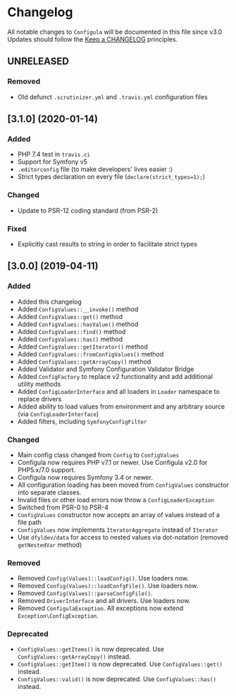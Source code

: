 # Changelog

All notable changes to `Configula` will be documented in this file since v3.0
Updates should follow the [Keep a CHANGELOG](http://keepachangelog.com/) principles.

## UNRELEASED
### Removed
- Old defunct `.scrutinizer.yml` and `.travis.yml` configuration files 

## [3.1.0] (2020-01-14)
### Added
- PHP 7.4 test in `travis.ci`
- Support for Symfony v5
- `.editorconfig` file (to make developers' lives easier :)
- Strict types declaration on every file (`declare(strict_types=1);`)
### Changed
- Update to PSR-12 coding standard (from PSR-2)
### Fixed
- Explicitly cast results to string in order to facilitate strict types

## [3.0.0] (2019-04-11)
### Added
- Added this changelog
- Added `ConfigValues::__invoke()` method
- Added `ConfigValues::get()` method
- Added `ConfigValues::hasValue()` method
- Added `ConfigValues::find()` method
- Added `ConfigValues::has()` method
- Added `ConfigValues::getIterator()` method
- Added `ConfigValues::fromConfigValues()` method
- Added `ConfigValues::getArrayCopy()` method
- Added Validator and Symfony Configuration Validator Bridge
- Added `ConfigFactory` to replace v2 functionality and add additional utility methods
- Added `ConfigLoaderInterface` and all loaders in `Loader` namespace to replace drivers
- Added ability to load values from environment and any arbitrary source (via `ConfigLoaderInterface`)
- Added filters, including `SymfonyConfigFilter`
### Changed
- Main config class changed from `Config` to `ConfigValues`
- Configula now requires PHP v7.1 or newer.  Use Configula v2.0 for PHP5.x/7.0 support.
- Configula now requires Symfony 3.4 or newer.
- All configuration loading has been moved from `ConfigValues` constructor into separate classes.
- Invalid files or other load errors now throw a `ConfigLoaderException`
- Switched from PSR-0 to PSR-4
- `ConfigValues` constructor now accepts an array of values instead of a file path
- `ConfigValues` now implements `IteratorAggregate` instead of `Iterator`
- Use `dfyldev/data` for access to nested values via dot-notation (removed `getNestedVar` method)
### Removed
- Removed `Config(Values)::loadConfig()`.  Use loaders now.
- Removed `Config(Values)::loadConfgFile()`.  Use loaders now.
- Removed `Config(Values)::parseConfigFile()`.
- Removed `DriverInterface` and all drivers.  Use loaders now.
- Removed `ConfigulaException`.  All exceptions now extend `Exception\ConfigException`.
### Deprecated
- `ConfigValues::getItems()` is now deprecated.  Use `ConfigValues::getArrayCopy()` instead.
- `ConfigValues::getItem()` is now deprecated.  Use `ConfigValues::get()` instead.
- `ConfigValues::valid()` is now deprecated.  Use `ConfigValues::has()` instead.
